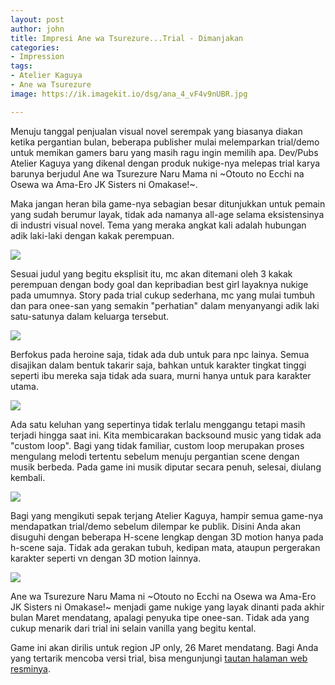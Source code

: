 ```yaml
---
layout: post
author: john
title: Impresi Ane wa Tsurezure...Trial - Dimanjakan
categories:
- Impression
tags:
- Atelier Kaguya
- Ane wa Tsurezure
image: https://ik.imagekit.io/dsg/ana_4_vF4v9nUBR.jpg

---
```

Menuju tanggal penjualan visual novel serempak yang biasanya diakan ketika pergantian bulan, beberapa publisher mulai melemparkan trial/demo untuk memikan gamers baru yang masih ragu ingin memilih apa. Dev/Pubs Atelier Kaguya yang dikenal dengan produk nukige-nya melepas trial karya barunya berjudul Ane wa Tsurezure Naru Mama ni \~Otouto no Ecchi na Osewa wa Ama-Ero JK Sisters ni Omakase!\~.

Maka jangan heran bila game-nya sebagian besar ditunjukkan untuk pemain yang sudah berumur layak, tidak ada namanya all-age selama eksistensinya di industri visual novel. Tema yang meraka angkat kali adalah hubungan adik laki-laki dengan kakak perempuan.

![](https://ik.imagekit.io/dsg/ana_2_gzeNQuQB1.jpg)

Sesuai judul yang begitu eksplisit itu, mc akan ditemani oleh 3 kakak perempuan dengan body goal dan kepribadian best girl layaknya nukige pada umumnya. Story pada trial cukup sederhana, mc yang mulai tumbuh dan para onee-san yang semakin "perhatian" dalam menyanyangi adik laki satu-satunya dalam keluarga tersebut.

![](https://ik.imagekit.io/dsg/ana_3_wOAz0yMPfnY.jpg)

Berfokus pada heroine saja, tidak ada dub untuk para npc lainya. Semua disajikan dalam bentuk takarir saja, bahkan untuk karakter tingkat tinggi seperti ibu mereka saja tidak ada suara, murni hanya untuk para karakter utama.

![](https://ik.imagekit.io/dsg/ana_5_h3kifLTXt.jpg)

Ada satu keluhan yang sepertinya tidak terlalu menggangu tetapi masih terjadi hingga saat ini. Kita membicarakan backsound music yang tidak ada "custom loop". Bagi yang tidak familiar, custom loop merupakan proses mengulang melodi tertentu sebelum menuju pergantian scene dengan musik berbeda. Pada game ini musik diputar secara penuh, selesai, diulang kembali.

![](https://ik.imagekit.io/dsg/ana_7_CLgdQeUxwkf.jpg)

Bagi yang mengikuti sepak terjang Atelier Kaguya, hampir semua game-nya mendapatkan trial/demo sebelum dilempar ke publik. Disini Anda akan disuguhi dengan beberapa H-scene lengkap dengan 3D motion hanya pada h-scene saja. Tidak ada gerakan tubuh, kedipan mata, ataupun pergerakan karakter seperti vn dengan 3D motion lainnya.

![](https://ik.imagekit.io/dsg/ana_6_FVY0y_5_J.jpg)

Ane wa Tsurezure Naru Mama ni \~Otouto no Ecchi na Osewa wa Ama-Ero JK Sisters ni Omakase!\~ menjadi game nukige yang layak dinanti pada akhir bulan Maret mendatang, apalagi penyuka tipe onee-san. Tidak ada yang cukup menarik dari trial ini selain vanilla yang begitu kental.

Game ini akan dirilis untuk region JP only, 26 Maret mendatang. Bagi Anda yang tertarik mencoba versi trial, bisa mengunjungi [tautan halaman web resminya](http://www.a-kaguya.com/products_cc/anemama/download.html).